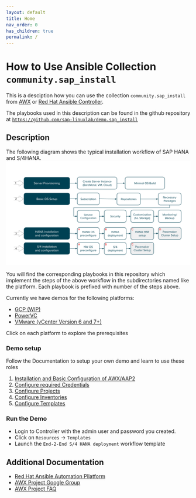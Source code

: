 ```yaml
---
layout: default
title: Home
nav_order: 0
has_children: true
permalink: /
---
```


#  How to Use Ansible Collection `community.sap_install`

This is a desciption how you can use the collection `community.sap_install` from [AWX](https://github.com/ansible/awx) or [Red Hat Ansible Controller](https://www.ansible.com/products/controller?hsLang=en-us). 

The playbooks used in this description can be found in the github repository at [`https://github.com/sap-linuxlab/demo.sap_install`](`https://github.com/sap-linuxlab/demo.sap_install)

## Description

The following diagram shows the typical installation workflow of SAP HANA and S/4HANA. 
 ![Picture of workflow here](assets/img/workflow.png)

You will find the corresponding playbooks in this repository which implement the steps of the above workflow in the subdirectories named like the platform.
Each playbook is prefixed with number of the steps above.

Currently we have demos for the following platforms:

* [GCP (WIP)](00-prerequisites/google.md)
* [PowerVC](00-prerequisites/power.md)
* [VMware (vCenter Version 6 and 7+)](00-prerequisites/vmware.md)

Click on each platform to explore the prerequisites
 
### Demo setup

Follow the Documentation to setup your own demo and learn to use these roles

  1. [Installation and Basic Configuration of AWX/AAP2](01-install.md)
  2. [Configure required Credentials](02-credentials.md)
  3. [Configure Projects](03-projects.md)
  4. [Configure Inventories](04-inventories.md)
  5. [Configure Templates](05-templates.md)

### Run the Demo

- Login to Controller with the admin user and password you created.
- Click on `Resources` -> `Templates`
- Launch the `End-2-End S/4 HANA deployment` workflow template

<!-- img src="assets/img/wip.png" width="100" -->


## Additional Documentation

- [Red Hat Ansible Automation Pllatform](https://www.redhat.com/en/technologies/management/ansible)
- [AWX Project Google Group](https://groups.google.com/g/awx-project)
- [AWX Project FAQ](https://www.ansible.com/products/awx-project/faq)
